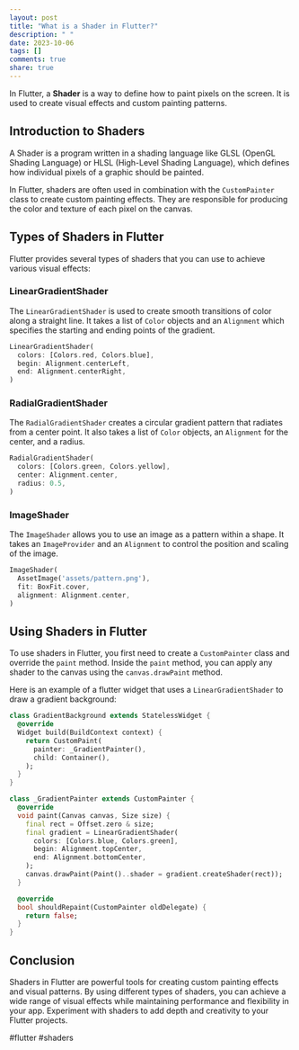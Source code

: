 ```yaml
---
layout: post
title: "What is a Shader in Flutter?"
description: " "
date: 2023-10-06
tags: []
comments: true
share: true
---
```


In Flutter, a **Shader** is a way to define how to paint pixels on the screen. It is used to create visual effects and custom painting patterns.

## Introduction to Shaders

A Shader is a program written in a shading language like GLSL (OpenGL Shading Language) or HLSL (High-Level Shading Language), which defines how individual pixels of a graphic should be painted.

In Flutter, shaders are often used in combination with the `CustomPainter` class to create custom painting effects. They are responsible for producing the color and texture of each pixel on the canvas.

## Types of Shaders in Flutter

Flutter provides several types of shaders that you can use to achieve various visual effects:

### LinearGradientShader

The `LinearGradientShader` is used to create smooth transitions of color along a straight line. It takes a list of `Color` objects and an `Alignment` which specifies the starting and ending points of the gradient.

```dart
LinearGradientShader(
  colors: [Colors.red, Colors.blue],
  begin: Alignment.centerLeft,
  end: Alignment.centerRight,
)
```

### RadialGradientShader

The `RadialGradientShader` creates a circular gradient pattern that radiates from a center point. It also takes a list of `Color` objects, an `Alignment` for the center, and a radius.

```dart
RadialGradientShader(
  colors: [Colors.green, Colors.yellow],
  center: Alignment.center,
  radius: 0.5,
)
```

### ImageShader

The `ImageShader` allows you to use an image as a pattern within a shape. It takes an `ImageProvider` and an `Alignment` to control the position and scaling of the image.

```dart
ImageShader(
  AssetImage('assets/pattern.png'),
  fit: BoxFit.cover,
  alignment: Alignment.center,
)
```

## Using Shaders in Flutter

To use shaders in Flutter, you first need to create a `CustomPainter` class and override the `paint` method. Inside the `paint` method, you can apply any shader to the canvas using the `canvas.drawPaint` method.

Here is an example of a flutter widget that uses a `LinearGradientShader` to draw a gradient background:

```dart
class GradientBackground extends StatelessWidget {
  @override
  Widget build(BuildContext context) {
    return CustomPaint(
      painter: _GradientPainter(),
      child: Container(),
    );
  }
}

class _GradientPainter extends CustomPainter {
  @override
  void paint(Canvas canvas, Size size) {
    final rect = Offset.zero & size;
    final gradient = LinearGradientShader(
      colors: [Colors.blue, Colors.green],
      begin: Alignment.topCenter,
      end: Alignment.bottomCenter,
    );
    canvas.drawPaint(Paint()..shader = gradient.createShader(rect));
  }

  @override
  bool shouldRepaint(CustomPainter oldDelegate) {
    return false;
  }
}
```

## Conclusion

Shaders in Flutter are powerful tools for creating custom painting effects and visual patterns. By using different types of shaders, you can achieve a wide range of visual effects while maintaining performance and flexibility in your app. Experiment with shaders to add depth and creativity to your Flutter projects.

#flutter #shaders